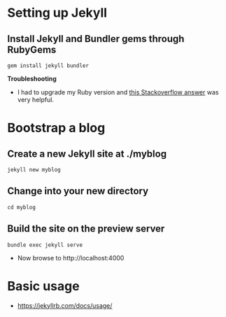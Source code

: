 # Setting up Jekyll

## Install Jekyll and Bundler gems through RubyGems

```
gem install jekyll bundler
```

**Troubleshooting**

* I had to upgrade my Ruby version and [this Stackoverflow answer](https://stackoverflow.com/a/38194139) was very helpful.

# Bootstrap a blog

## Create a new Jekyll site at ./myblog

```
jekyll new myblog
```

## Change into your new directory

```
cd myblog
``` 

## Build the site on the preview server

```
bundle exec jekyll serve
```

* Now browse to http://localhost:4000

# Basic usage

* https://jekyllrb.com/docs/usage/
